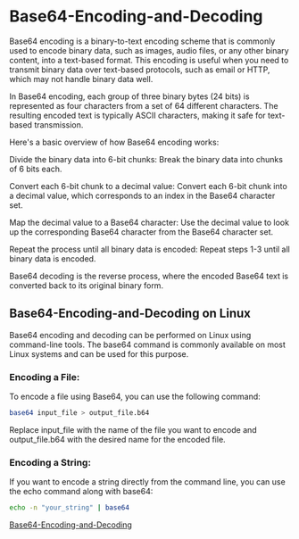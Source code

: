 # Base64-Encoding-and-Decoding


<p>Base64 encoding is a binary-to-text encoding scheme that is commonly used to encode binary data, such as images, audio files, or any other binary content, into a text-based format. This encoding is useful when you need to transmit binary data over text-based protocols, such as email or HTTP, which may not handle binary data well.

In Base64 encoding, each group of three binary bytes (24 bits) is represented as four characters from a set of 64 different characters. The resulting encoded text is typically ASCII characters, making it safe for text-based transmission.

Here's a basic overview of how Base64 encoding works:

Divide the binary data into 6-bit chunks: Break the binary data into chunks of 6 bits each.

Convert each 6-bit chunk to a decimal value: Convert each 6-bit chunk into a decimal value, which corresponds to an index in the Base64 character set.

Map the decimal value to a Base64 character: Use the decimal value to look up the corresponding Base64 character from the Base64 character set.

Repeat the process until all binary data is encoded: Repeat steps 1-3 until all binary data is encoded.

Base64 decoding is the reverse process, where the encoded Base64 text is converted back to its original binary form.</p>

<H2>Base64-Encoding-and-Decoding on Linux</H2>
Base64 encoding and decoding can be performed on Linux using command-line tools. The base64 command is commonly available on most Linux systems and can be used for this purpose.

### Encoding a File:

To encode a file using Base64, you can use the following command:

```sh
base64 input_file > output_file.b64
```

Replace input_file with the name of the file you want to encode and output_file.b64 with the desired name for the encoded file.

### Encoding a String:

If you want to encode a string directly from the command line, you can use the echo command along with base64:

```sh
echo -n "your_string" | base64
```

<a href="https://linuxguidehq.com/linux-command-line-base64-encoding-and-decoding/"> Base64-Encoding-and-Decoding
</a>
